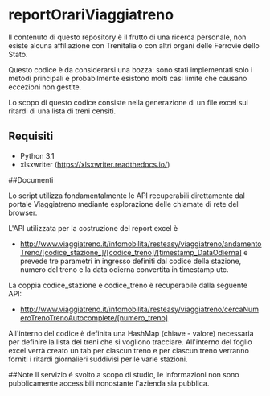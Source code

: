 # reportOrariViaggiatreno
Il contenuto di questo repository è il frutto di una ricerca personale, non esiste alcuna affiliazione con Trenitalia o con altri organi delle Ferrovie dello Stato.

Questo codice è da considerarsi una bozza: sono stati implementati solo i metodi principali e probabilmente esistono molti casi limite che causano eccezioni non gestite. 

Lo scopo di questo codice consiste nella generazione di un file excel sui ritardi di una lista di treni censiti.

## Requisiti
* Python 3.1 
* xlsxwriter (https://xlsxwriter.readthedocs.io/)

##Documenti

Lo script utilizza fondamentalmente le API recuperabili direttamente dal portale Viaggiatreno mediante esplorazione delle chiamate di rete del browser.

L'API utilizzata per la costruzione del report excel è
* http://www.viaggiatreno.it/infomobilita/resteasy/viaggiatreno/andamentoTreno/[codice_stazione_]/[codice_treno]/[timestamp_DataOdierna]
e prevede tre parametri in ingresso definiti dal codice della stazione, numero del treno e la data odierna convertita in timestamp utc.

La coppia codice_stazione e codice_treno è recuperabile dalla seguente API:
* http://www.viaggiatreno.it/infomobilita/resteasy/viaggiatreno/cercaNumeroTrenoTrenoAutocomplete/[numero_treno]

All'interno del codice è definita una HashMap (chiave - valore) necessaria per definire la lista dei treni che si vogliono tracciare. 
All'interno del foglio excel verrà creato un tab per ciascun treno e per ciascun treno verranno forniti i ritardi giornalieri suddivisi per le varie stazioni.

##Note
Il servizio é svolto a scopo di studio, le informazioni non sono pubblicamente accessibili nonostante l'azienda sia pubblica.

